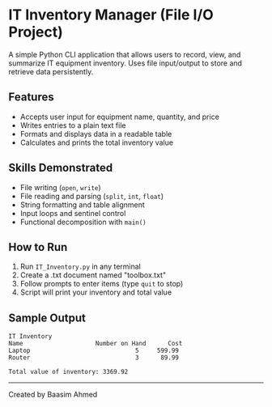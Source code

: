 # IT Inventory Manager (File I/O Project)

A simple Python CLI application that allows users to record, view, and summarize IT equipment inventory. Uses file input/output to store and retrieve data persistently.

## Features

- Accepts user input for equipment name, quantity, and price
- Writes entries to a plain text file
- Formats and displays data in a readable table
- Calculates and prints the total inventory value

## Skills Demonstrated

- File writing (`open`, `write`)
- File reading and parsing (`split`, `int`, `float`)
- String formatting and table alignment
- Input loops and sentinel control
- Functional decomposition with `main()`

## How to Run

1. Run `IT_Inventory.py` in any terminal
2. Create a .txt document named "toolbox.txt"
3. Follow prompts to enter items (type `quit` to stop)
4. Script will print your inventory and total value

## Sample Output

```
IT Inventory
Name                    Number on Hand      Cost
Laptop                             5     599.99
Router                             3      89.99

Total value of inventory: 3369.92
```

---

Created by Baasim Ahmed
